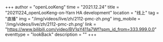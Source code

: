 ﻿+++
author = "openLooKeng"
time = "2021.12.24" 
title = "20211224_openLooKeng-on-Yarn HA development" 
location = "线上" 
tag = "直播"
img = "/img/videos/live/zh/2112-pmc-zh.png" 
img_mobile = '/img/videos/live/zh/2112-pmc-zh.png'
link = "https://www.bilibili.com/video/BV1qY411a7Wf?spm_id_from=333.999.0.0"
eventtype = "lookBack"
description = ""
+++

